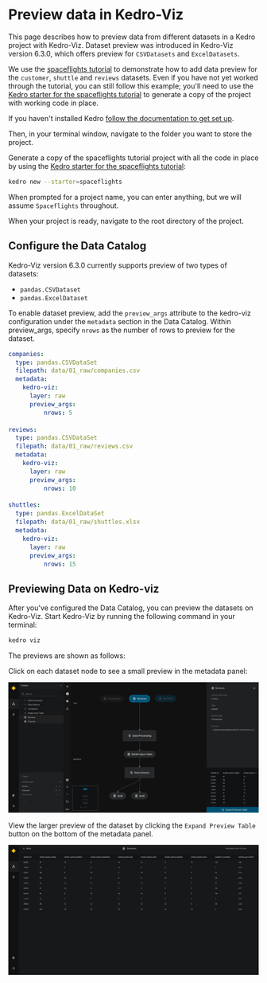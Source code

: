 # Preview data in Kedro-Viz

This page describes how to preview data from different datasets in a Kedro project with Kedro-Viz. Dataset preview was introduced in Kedro-Viz version 6.3.0, which offers preview for `CSVDatasets` and `ExcelDatasets`.

We use the [spaceflights tutorial](https://docs.kedro.org/en/stable/tutorial/spaceflights_tutorial.html) to demonstrate how to add data preview for the `customer`, `shuttle` and `reviews` datasets. Even if you have not yet worked through the tutorial, you can still follow this example; you'll need to use the [Kedro starter for the spaceflights tutorial](https://github.com/kedro-org/kedro-starters/tree/main/spaceflights) to generate a copy of the project with working code in place.

If you haven't installed Kedro [follow the documentation to get set up](https://docs.kedro.org/en/stable/get_started/install.html).

Then, in your terminal window, navigate to the folder you want to store the project.

Generate a copy of the spaceflights tutorial project with all the code in place by using the [Kedro starter for the spaceflights tutorial](https://github.com/kedro-org/kedro-starters/tree/main/spaceflights):

```bash
kedro new --starter=spaceflights
```

When prompted for a project name, you can enter anything, but we will assume `Spaceflights` throughout.

When your project is ready, navigate to the root directory of the project.

## Configure the Data Catalog

Kedro-Viz version 6.3.0 currently supports preview of two types of datasets:

* `pandas.CSVDataset`
* `pandas.ExcelDataset`


To enable dataset preview, add the `preview_args` attribute to the kedro-viz configuration under the `metadata` section in the Data Catalog. Within preview_args, specify `nrows` as the number of rows to preview for the dataset.

```yaml
companies:
  type: pandas.CSVDataSet
  filepath: data/01_raw/companies.csv
  metadata:
    kedro-viz:
      layer: raw
      preview_args:
          nrows: 5

reviews:
  type: pandas.CSVDataSet
  filepath: data/01_raw/reviews.csv
  metadata:
    kedro-viz:
      layer: raw
      preview_args:
          nrows: 10

shuttles:
  type: pandas.ExcelDataSet
  filepath: data/01_raw/shuttles.xlsx
  metadata:
    kedro-viz:
      layer: raw
      preview_args:
          nrows: 15
```



## Previewing Data on Kedro-viz

After you've configured the Data Catalog, you can preview the datasets on Kedro-Viz. Start Kedro-Viz by running the following command in your terminal:

```bash
kedro viz
```

The previews are shown as follows:

Click on each dataset node to see a small preview in the metadata panel:


![](./images/preview_datasets_metadata.png)


View the larger preview of the dataset by clicking the `Expand Preview Table` button on the bottom of the metadata panel.


![](./images/preview_datasets_expanded.png)
